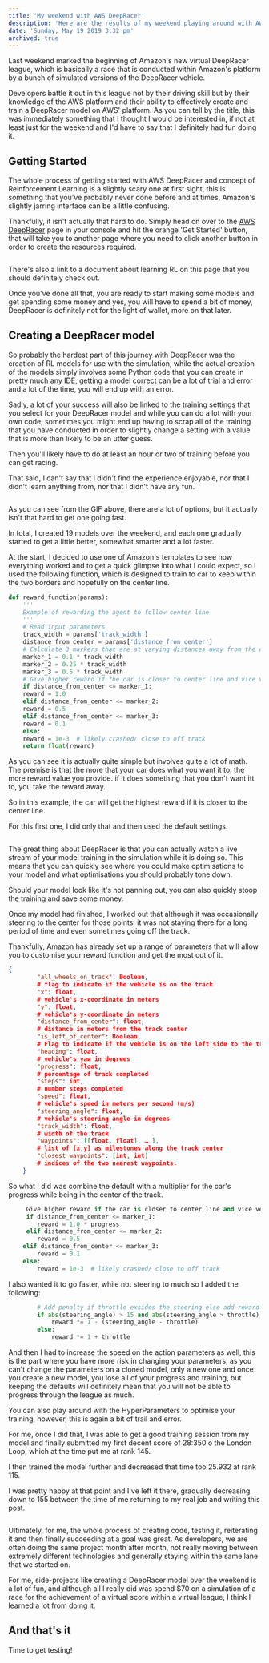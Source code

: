 ```yaml
---
title: 'My weekend with AWS DeepRacer'
description: 'Here are the results of my weekend playing around with AWS DeepRacer'
date: 'Sunday, May 19 2019 3:32 pm'
archived: true
---
```


Last weekend marked the beginning of Amazon's new virtual DeepRacer league, which is basically a race that is conducted within Amazon's platform by a bunch of simulated versions of the DeepRacer vehicle.

Developers battle it out in this league not by their driving skill but by their knowledge of the AWS platform and their ability to effectively create and train a DeepRacer model on AWS' platform. As you can tell by the title, this was immediately something that I thought I would be interested in, if not at least just for the weekend and I'd have to say that I definitely had fun doing it.

## Getting Started

The whole process of getting started with AWS DeepRacer and concept of Reinforcement Learning is a slightly scary one at first sight, this is something that you've probably never done before and at times, Amazon's slightly jarring interface can be a little confusing.

Thankfully, it isn't actually that hard to do. Simply head on over to the [AWS DeepRacer](https://console.aws.amazon.com/deepracer/) page in your console and hit the orange 'Get Started' button, that will take you to another page where you need to click another button in order to create the resources required.

![]()

There's also a link to a document about learning RL on this page that you should definitely check out.

Once you've done all that, you are ready to start making some models and get spending some money and yes, you will have to spend a bit of money, DeepRacer is definitely not for the light of wallet, more on that later.

## Creating a DeepRacer model

So probably the hardest part of this journey with DeepRacer was the creation of RL models for use with the simulation, while the actual creation of the models simply involves some Python code that you can create in pretty much any IDE, getting a model correct can be a lot of trial and error and a lot of the time, you will end up with an error.

Sadly, a lot of your success will also be linked to the training settings that you select for your DeepRacer model and while you can do a lot with your own code, sometimes you might end up having to scrap all of the training that you have conducted in order to slightly change a setting with a value that is more than likely to be an utter guess.

Then you'll likely have to do at least an hour or two of training before you can get racing.

That said, I can't say that I didn't find the experience enjoyable, nor that I didn't learn anything from, nor that I didn't have any fun.

![]()

As you can see from the GIF above, there are a lot of options, but it actually isn't that hard to get one going fast.

In total, I created 19 models over the weekend, and each one gradually started to get a little better, somewhat smarter and a lot faster.

At the start, I decided to use one of Amazon's templates to see how everything worked and to get a quick glimpse into what I could expect, so i used the following function, which is designed to train to car to keep within the two borders and hopefully on the center line.

```python
def reward_function(params):
    '''
    Example of rewarding the agent to follow center line
    '''
    # Read input parameters
    track_width = params['track_width']
    distance_from_center = params['distance_from_center']
    # Calculate 3 markers that are at varying distances away from the center line
    marker_1 = 0.1 * track_width
    marker_2 = 0.25 * track_width
    marker_3 = 0.5 * track_width
    # Give higher reward if the car is closer to center line and vice versa
    if distance_from_center <= marker_1:
    reward = 1.0
    elif distance_from_center <= marker_2:
    reward = 0.5
    elif distance_from_center <= marker_3:
    reward = 0.1
    else:
    reward = 1e-3  # likely crashed/ close to off track
    return float(reward)
```

As you can see it is actually quite simple but involves quite a lot of math. The premise is that the more that your car does what you want it to, the more reward value you provide. if it does something that you don't want itt to, you take the reward away.

So in this example, the car will get the highest reward if it is closer to the center line.

For this first one, I did only that and then used the default settings.

![]()

The great thing about DeepRacer is that you can actually watch a live stream of your model training in the simulation while it is doing so. This means that you can quickly see where you could make optimisations to your model and what optimisations you should probably tone down.

Should your model look like it's not panning out, you can also quickly stoop the training and save some money.

Once my model had finished, I worked out that although it was occasionally steering to the center for those points, it was not staying there for a long period of time and even sometimes going off the track.

Thankfully, Amazon has already set up a range of parameters that will allow you to customise your reward function and get the most out of it.

```json
{
        "all_wheels_on_track": Boolean,
        # flag to indicate if the vehicle is on the track
        "x": float,
        # vehicle's x-coordinate in meters
        "y": float,
        # vehicle's y-coordinate in meters
        "distance_from_center": float,
        # distance in meters from the track center
        "is_left_of_center": Boolean,
        # Flag to indicate if the vehicle is on the left side to the track center or not.
        "heading": float,
        # vehicle's yaw in degrees
        "progress": float,
        # percentage of track completed
        "steps": int,
        # number steps completed
        "speed": float,
        # vehicle's speed in meters per second (m/s)
        "steering_angle": float,
        # vehicle's steering angle in degrees
        "track_width": float,
        # width of the track
        "waypoints": [[float, float], … ],
        # list of [x,y] as milestones along the track center
        "closest_waypoints": [int, int]
        # indices of the two nearest waypoints.
    }
```

So what I did was combine the default with a multiplier for the car's progress while being in the center of the track.

```python
     Give higher reward if the car is closer to center line and vice versa
     if distance_from_center <= marker_1:
        reward = 1.0 * progress
     elif distance_from_center <= marker_2:
        reward = 0.5
    elif distance_from_center <= marker_3:
        reward = 0.1
    else:
        reward = 1e-3  # likely crashed/ close to off track
```

I also wanted it to go faster, while not steering to much so I added the following:

```python
        # Add penalty if throttle exsides the steering else add reward     
        if abs(steering_angle) > 15 and abs(steering_angle > throttle):         
            reward *= 1 - (steering_angle - throttle)     
        else:         
            reward *= 1 + throttle
```

And then I had to increase the speed on the action parameters as well, this is the part where you have more risk in changing your parameters, as you can't change the parameters on a cloned model, only a new one and once you create a new model, you lose all of your progress and training, but keeping the defaults will definitely mean that you will not be able to progress through the league as much.

You can also play around with the HyperParameters to optimise your training, however, this is again a bit of trail and error.

For me, once I did that, I was able to get a good training session from my model and finally submitted my first decent score of 28:350 o the London Loop, which at the time put me at rank 145.

I then trained the model further and decreased that time too 25.932 at rank 115.

I was pretty happy at that point and I've left it there, gradually decreasing down to 155 between the time of me returning to my real job and writing this post.

![]()

Ultimately, for me, the whole process of creating code, testing it, reiterating it and then finally succeeding at a goal was great. As developers, we are often doing the same project month after month, not really moving between extremely different technologies and generally staying within the same lane that we started on.

For me, side-projects like creating a DeepRacer model over the weekend is a lot of fun, and although all  I really did was spend $70 on a simulation of a race for the achievement of a virtual score within a virtual league, I think I learned a lot from doing it.

## And that's it

Time to get testing!